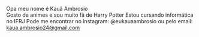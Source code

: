 Opa meu nome é Kauã Ambrosio <br>
Gosto de animes e sou muito fã de Harry Potter
Estou cursando informática no IFRJ
Pode me encontrar no instagram: @eukauaambrosio ou pelo email: kaua.ambrosio24@gmail.com
